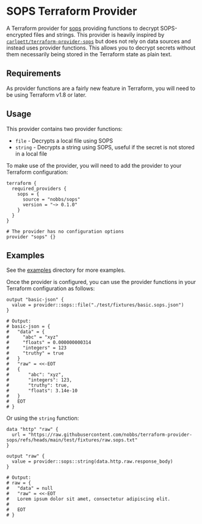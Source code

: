 # SOPS Terraform Provider

A Terraform provider for [sops](https://getsops.io/) providing functions to decrypt SOPS-encrypted files and strings. This provider is heavily inspired by [`carlpett/terraform-provider-sops`](https://github.com/carlpett/terraform-provider-sops) but does not rely on data sources and instead uses provider functions. This allows you to decrypt secrets without them necessarily being stored in the Terraform state as plain text.

## Requirements

As provider functions are a fairly new feature in Terraform, you will need to be using Terraform v1.8 or later.

## Usage

This provider contains two provider functions:

- `file` - Decrypts a local file using SOPS
- `string` - Decrypts a string using SOPS, useful if the secret is not stored in a local file

To make use of the provider, you will need to add the provider to your Terraform configuration:

```hcl
terraform {
  required_providers {
    sops = {
      source = "nobbs/sops"
      version = "~> 0.1.0"
    }
  }
}

# The provider has no configuration options
provider "sops" {}
```

## Examples

See the [examples](./examples) directory for more examples.

Once the provider is configured, you can use the provider functions in your Terraform configuration as follows:

```hcl
output "basic-json" {
  value = provider::sops::file("./test/fixtures/basic.sops.json")
}

# Output:
# basic-json = {
#   "data" = {
#     "abc" = "xyz"
#     "floats" = 0.000000000314
#     "integers" = 123
#     "truthy" = true
#   }
#   "raw" = <<-EOT
#   {
#   	"abc": "xyz",
#   	"integers": 123,
#   	"truthy": true,
#   	"floats": 3.14e-10
#   }
#   EOT
# }
```

Or using the `string` function:

```hcl
data "http" "raw" {
  url = "https://raw.githubusercontent.com/nobbs/terraform-provider-sops/refs/heads/main/test/fixtures/raw.sops.txt"
}

output "raw" {
  value = provider::sops::string(data.http.raw.response_body)
}

# Output:
# raw = {
#   "data" = null
#   "raw" = <<-EOT
#   Lorem ipsum dolor sit amet, consectetur adipiscing elit.
#
#   EOT
# }
```
